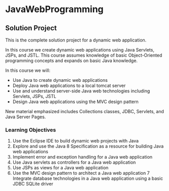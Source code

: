 # JavaWebProgramming

## Solution Project

This is the complete solution project for a dynamic web application. 

In this course we create dynamic web applications using Java Servlets, JSPs, and JSTL. This course assumes knowledge of basic Object-Oriented programming concepts and expands on basic Java knowledge.

In this course we will:

- Use Java to create dynamic web applications
- Deploy Java web applications to a local tomcat server
- Use and understand server-side Java web technologies including Servlets, JSPs, JSTL
- Design Java web applications using the MVC design pattern

New material emphasized includes Collections classes, JDBC, Servlets, and Java Server Pages.

### Learning Objectives

1. Use the Eclipse IDE to build dynamic web projects with Java
2. Explore and use the Java 8 Specification as a resource for building Java web applications
3. Implement error and exception handling for a Java web application
4. Use Java servlets as controllers for a Java web application
5. Use JSPs as views for a Java web application
6. Use the MVC design pattern to architect a Java web application
7 Integrate database technologies in a Java web application using a basic JDBC SQLite driver